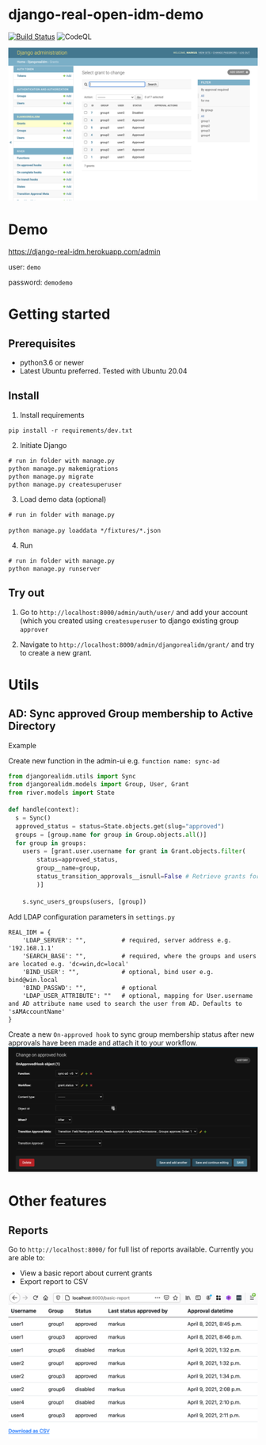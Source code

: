 # django-real-open-idm-demo
[![Build Status](https://travis-ci.com/markusleh/django-real-open-idm-demo.svg?branch=main)](https://travis-ci.com/markusleh/django-real-open-idm-demo) ![CodeQL](https://github.com/markusleh/django-real-open-idm-demo/workflows/CodeQL/badge.svg)

![Preview](img/demo.png)

# Demo
https://django-real-idm.herokuapp.com/admin

user: `demo`

password: `demodemo`

# Getting started

## Prerequisites

- python3.6 or newer
- Latest Ubuntu preferred. Tested with Ubuntu 20.04

## Install

1. Install requirements

```
pip install -r requirements/dev.txt
```

2. Initiate Django

```
# run in folder with manage.py
python manage.py makemigrations
python manage.py migrate
python manage.py createsuperuser
```

3. Load demo data (optional)

```
# run in folder with manage.py

python manage.py loaddata */fixtures/*.json
```


4. Run

```
# run in folder with manage.py
python manage.py runserver
```

## Try out


1. Go to `http://localhost:8000/admin/auth/user/` and add your account (which you created using `createsuperuser` to django existing group `approver`

2. Navigate to `http://localhost:8000/admin/djangorealidm/grant/` and try to create a new grant.

# Utils

## AD: Sync approved Group membership to Active Directory

Example

Create new function in the admin-ui e.g. `function name: sync-ad`
```python
from djangorealidm.utils import Sync
from djangorealidm.models import Group, User, Grant
from river.models import State

def handle(context):
  s = Sync()
  approved_status = status=State.objects.get(slug="approved")
  groups = [group.name for group in Group.objects.all()]
  for group in groups:
  	users = [grant.user.username for grant in Grant.objects.filter(
  	    status=approved_status, 
  	    group__name=group,
  	    status_transition_approvals__isnull=False # Retrieve grants for which approval has been explicitly granted. Prevents creating grant objects with 'approved' status
  	    )]
 
  	s.sync_users_groups(users, [group])
```

Add LDAP configuration parameters in `settings.py`
```
REAL_IDM = {
    'LDAP_SERVER': "",          # required, server address e.g. '192.168.1.1'
    'SEARCH_BASE': "",          # required, where the groups and users are located e.g. 'dc=win,dc=local'
    'BIND_USER': "",            # optional, bind user e.g. bind@win.local
    'BIND_PASSWD': "",          # optional
    'LDAP_USER_ATTRIBUTE': ""   # optional, mapping for User.username and AD attribute name used to search the user from AD. Defaults to 'sAMAccountName'
}
```
Create a new `On-approved hook` to sync group membership status after new approvals have been made and attach it to your workflow.
![Preview](img/function-example.png)

# Other features
## Reports

Go to `http://localhost:8000/` for full list of reports available. Currently you are able to:

- View a basic report about current grants
- Export report to CSV

![Report-basic](img/reports-basic.png)
